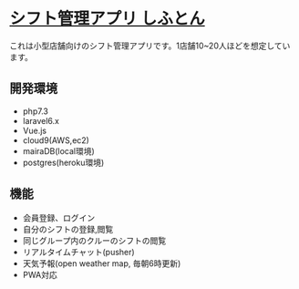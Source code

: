 # [シフト管理アプリ しふとん](https://nameless-woodland-04388.herokuapp.com/top)

これは小型店舗向けのシフト管理アプリです。1店舗10~20人ほどを想定しています。


## 開発環境
- php7.3
- laravel6.x
- Vue.js
- cloud9(AWS,ec2)
- mairaDB(local環境)
- postgres(heroku環境)

## 機能
- 会員登録、ログイン
- 自分のシフトの登録,閲覧
- 同じグループ内のクルーのシフトの閲覧
- リアルタイムチャット(pusher)
- 天気予報(open weather map, 毎朝6時更新)
- PWA対応
